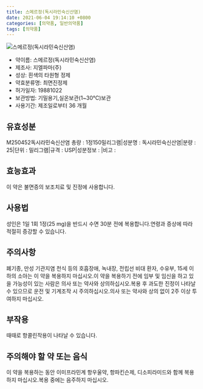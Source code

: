 ```yaml
---
title: 스메르정(독시라민숙신산염)
date: 2021-06-04 19:14:10 +0800
categories: [의약품, 일반의약품]
tags: [의약품]
---
```

![스메르정(독시라민숙신산염)](https://nedrug.mfds.go.kr/pbp/cmn/itemImageDownload/1NOwp2F65ao)

- 약이름: 스메르정(독시라민숙신산염)
- 제조사: 지엘파마(주)
- 성상: 흰색의 타원형 정제
- 약효분류명: 최면진정제
- 허가일자: 19881022
- 보관방법: 기밀용기,실온보관(1~30℃)보관
- 사용기간: 제조일로부터 36 개월
## 유효성분
M250452독시라민숙신산염
총량 : 1정150밀리그램|성분명 : 독시라민숙신산염|분량 : 25|단위 : 밀리그램|규격 : USP|성분정보 : |비고 :
## 효능효과
이 약은 불면증의 보조치료 및 진정에 사용합니다.
## 사용법
성인은 1일 1회 1정(25 mg)을 반드시 수면 30분 전에 복용합니다.연령과 증상에 따라 적절히 증강할 수 있습니다.
## 주의사항
폐기종, 만성 기관지염 천식 등의 호흡장애, 녹내장, 전립선 비대 환자, 수유부, 15세 이하의 소아는 이 약을 복용하지 마십시오.이 약을 복용하기 전에 임부 및 임신을 하고 있을 가능성이 있는 사람은 의사 또는 약사와 상의하십시오.복용 후 과도한 진정이 나타날 수 있으므로 운전 및 기계조작 시 주의하십시오.의사 또는 약사와 상의 없이 2주 이상 투여하지 마십시오.
## 부작용
때때로 항콜린작용이 나타날 수 있습니다.
## 주의해야 할 약 또는 음식
이 약을 복용하는 동안 이미프라민계 항우울약, 항파킨슨제, 디소피라미드와 함께 복용하지 마십시오.복용 중에는 음주하지 마십시오.
